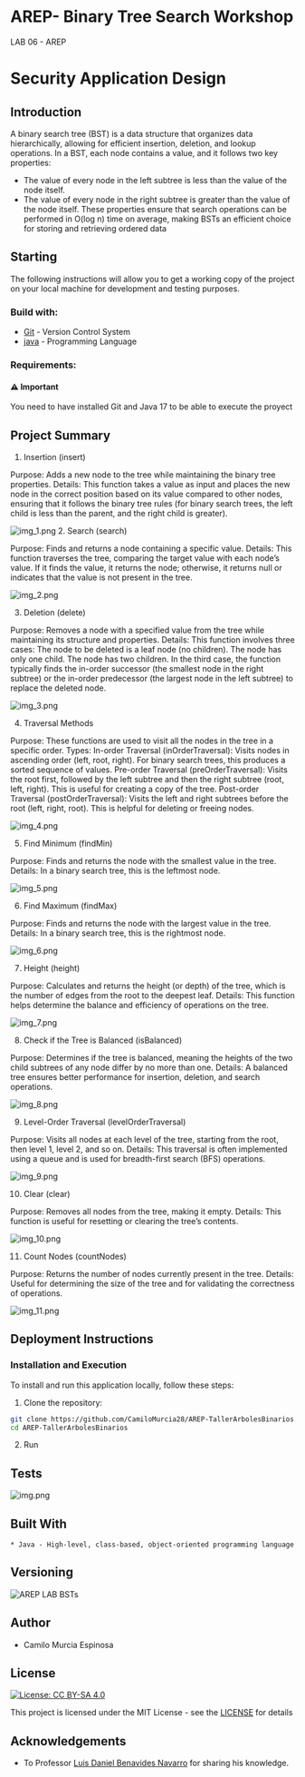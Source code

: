 # AREP- Binary Tree Search Workshop
LAB 06 - AREP

# Security Application Design

## Introduction

A binary search tree (BST) is a data structure that organizes data hierarchically, allowing for efficient insertion, deletion, and lookup operations. In a BST, each node contains a value, and it follows two key properties: 

- The value of every node in the left subtree is less than the value of the node itself. 
- The value of every node in the right subtree is greater than the value of the node itself. 
These properties ensure that search operations can be performed in O(log n) time on average, making BSTs an efficient choice for storing and retrieving ordered data

## Starting

The following instructions will allow you to get a working copy of the project on your local machine for development and testing purposes.

### Build with:
    
* [Git](https://git-scm.com) - Version Control System
* [java](https://www.oracle.com/java/technologies/downloads/#java22) - Programming Language

### Requirements:

#### ⚠️ Important

You need to have installed Git and Java 17 to be able to execute the proyect

## Project Summary

1. Insertion (insert) 

  Purpose: Adds a new node to the tree while maintaining the binary tree properties. 
  Details: This function takes a value as input and places the new node in the correct position based on its value compared to other nodes, ensuring that it follows the binary tree rules (for binary search trees, the left child is less than the parent, and the right child is greater). 

![img_1.png](img_1.png)
2. Search (search) 

  Purpose: Finds and returns a node containing a specific value. 
  Details: This function traverses the tree, comparing the target value with each node’s value. If it finds the value, it returns the node; otherwise, it returns null or indicates that the value is not present in the tree. 

  ![img_2.png](img_2.png)

3. Deletion (delete) 

  Purpose: Removes a node with a specified value from the tree while maintaining its structure and properties. 
  Details: This function involves three cases: 
  The node to be deleted is a leaf node (no children). 
  The node has only one child. 
  The node has two children. 
  In the third case, the function typically finds the in-order successor (the smallest node in the right subtree) or the in-order predecessor (the largest node in the left subtree) to replace the deleted node. 

![img_3.png](img_3.png)

4. Traversal Methods 

  Purpose: These functions are used to visit all the nodes in the tree in a specific order. 
  Types: 
  In-order Traversal (inOrderTraversal): Visits nodes in ascending order (left, root, right). For binary search trees, this produces a sorted sequence of values. 
  Pre-order Traversal (preOrderTraversal): Visits the root first, followed by the left subtree and then the right subtree (root, left, right). This is useful for creating a copy of the tree. 
  Post-order Traversal (postOrderTraversal): Visits the left and right subtrees before the root (left, right, root). This is helpful for deleting or freeing nodes. 

  ![img_4.png](img_4.png)

5. Find Minimum (findMin) 

  Purpose: Finds and returns the node with the smallest value in the tree. 
  Details: In a binary search tree, this is the leftmost node. 

  ![img_5.png](img_5.png)

  6. Find Maximum (findMax) 

  Purpose: Finds and returns the node with the largest value in the tree. 
  Details: In a binary search tree, this is the rightmost node. 

  ![img_6.png](img_6.png)

7. Height (height) 

  Purpose: Calculates and returns the height (or depth) of the tree, which is the number of edges from the root to the deepest leaf. 
  Details: This function helps determine the balance and efficiency of operations on the tree. 
  
  ![img_7.png](img_7.png)

8. Check if the Tree is Balanced (isBalanced) 

  Purpose: Determines if the tree is balanced, meaning the heights of the two child subtrees of any node differ by no more than one. 
  Details: A balanced tree ensures better performance for insertion, deletion, and search operations. 

  ![img_8.png](img_8.png)

9. Level-Order Traversal (levelOrderTraversal) 

  Purpose: Visits all nodes at each level of the tree, starting from the root, then level 1, level 2, and so on. 
  Details: This traversal is often implemented using a queue and is used for breadth-first search (BFS) operations. 

  ![img_9.png](img_9.png)

10. Clear (clear) 

  Purpose: Removes all nodes from the tree, making it empty. 
  Details: This function is useful for resetting or clearing the tree’s contents. 

  ![img_10.png](img_10.png)

11. Count Nodes (countNodes) 

  Purpose: Returns the number of nodes currently present in the tree. 
  Details: Useful for determining the size of the tree and for validating the correctness of operations. 

  ![img_11.png](img_11.png)

## Deployment Instructions

### Installation and Execution

To install and run this application locally, follow these steps:

1. Clone the repository:

```bash
git clone https://github.com/CamiloMurcia28/AREP-TallerArbolesBinarios.git
cd AREP-TallerArbolesBinarios
```

2. Run
   
## Tests

![img.png](img.png)

## Built With
    * Java - High-level, class-based, object-oriented programming language

## Versioning

![AREP LAB BSTs](https://img.shields.io/badge/AREP_LAB_BSTs-v1.0.0-blue)

## Author

- Camilo Murcia Espinosa

## License

[![License: CC BY-SA 4.0](https://licensebuttons.net/l/by-sa/4.0/88x31.png)](https://creativecommons.org/licenses/by-sa/4.0/deed.es)

This project is licensed under the MIT License - see the [LICENSE](LICENSE) for details

## Acknowledgements

- To Professor [Luis Daniel Benavides Navarro](https://ldbn.is.escuelaing.edu.co) for sharing his knowledge.


